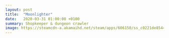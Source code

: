 ```yaml
---
layout: post
title:  "Moonlighter"
date:   2020-03-31 01:00:00 +0100
summary: Shopkeeper & dungeon crawler
image: https://steamcdn-a.akamaihd.net/steam/apps/606150/ss_c0221de85444acca32ce4441b11a78105d8a9928.1920x1080.jpg?t=1583743386
---
```


